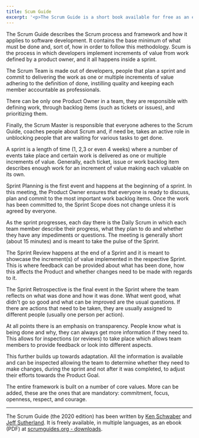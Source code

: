 ```yaml
---
title: Scum Guide
excerpt: '<p>The Scrum Guide is a short book available for free as an e-book. It provides and describes the Scrum framework with all the mandatory elements.</p>'
---
```

The Scrum Guide describes the Scrum process and framework and how it applies to software development. It contains the base minimum of what must be done and, sort of, how in order to follow this methodology. Scum is the process in which developers implement increments of value from work defined by a product owner, and it all happens inside a sprint.

The Scrum Team is made out of developers, people that plan a sprint and commit to delivering the work as one or multiple increments of value adhering to the definition of done, instilling quality and keeping each member accountable as professionals.

There can be only one Product Owner in a team, they are responsible with defining work, through backlog items (such as tickets or issues), and prioritizing them.

 Finally, the Scrum Master is responsible that everyone adheres to the Scrum Guide, coaches people about Scrum and, if need be, takes an active role in unblocking people that are waiting for various tasks to get done.

 A sprint is a length of time (1, 2,3 or even 4 weeks) where a number of events take place and certain work is delivered as one or multiple increments of value. Generally, each ticket, issue or work backlog item describes enough work for an increment of value making each valuable on its own.

 Sprint Planning is the first event and happens at the beginning of a sprint. In this meeting, the Product Owner ensures that everyone is ready to discuss, plan and commit to the most important work backlog items. Once the work has been committed to, the Sprint Scope does not change unless it is agreed by everyone.

 As the sprint progresses, each day there is the Daily Scrum in which each team member describe their progress, what they plan to do and whether they have any impediments or questions. The meeting is generally short (about 15 minutes) and is meant to take the pulse of the Sprint.

 The Sprint Review happens at the end of a Sprint and it is meant to showcase the increment(s) of value implemented in the respective Sprint. This is where feedback can be provided about what has been done, how this affects the Product and whether changes need to be made with regards to it.

 The Sprint Retrospective is the final event in the Sprint where the team reflects on what was done and how it was done. What went good, what didn't go so good and what can be improved are the usual questions. If there are actions that need to be taken, they are usually assigned to different people (usually one person per action).

 At all points there is an emphasis on transparency. People know what is being done and why, they can always get more information if they need to. This allows for inspections (or reviews) to take place which allows team members to provide feedback or look into different aspects.

This further builds up towards adaptation. All the information is available and can be inspected allowing the team to determine whether they need to make changes, during the sprint and not after it was completed, to adjust their efforts towards the Product Goal.

The entire framework is built on a number of core values. More can be added, these are the ones that are mandatory: commitment, focus, openness, respect, and courage.

- - - -

The Scrum Guide (the 2020 edition) has been written by [Ken Schwaber](https://www.goodreads.com/author/show/65463.Ken_Schwaber) and [Jeff Sutherland](https://www.goodreads.com/author/show/2290725.Jeff_Sutherland). It is freely available, in multiple languages, as an ebook (PDF) at [scrumguides.org - downloads](https://scrumguides.org/download.html).
